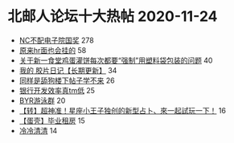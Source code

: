 # 北邮人论坛十大热帖 2020-11-24

- [NC不配电子院国奖](https://bbs.byr.cn/article/Picture/3269076) 278
- [原来hr面也会挂的](https://bbs.byr.cn/article/Job/2114403) 58
- [关于新一食堂鸡蛋灌饼每次都要“强制”用塑料袋包装的问题](https://bbs.byr.cn/article/Talking/6242614) 40
- [我的 胶片日记【长期更新】](https://bbs.byr.cn/article/Photo/269497) 34
- [同样是舔狗楼下帖子学不来](https://bbs.byr.cn/article/Feeling/3159085) 26
- [银行开发效率真tm低](https://bbs.byr.cn/article/WorkLife/1156288) 25
- [BYR游泳群](https://bbs.byr.cn/article/Swim/127623) 20
- [【转】超神准！星座小王子独创的新型占卜、來一起試玩一下！](https://bbs.byr.cn/article/Constellations/326533) 16
- [【蛋壳】毕业租房](https://bbs.byr.cn/article/Home/127978) 15
- [冷冷清清](https://bbs.byr.cn/article/Rugby/2893) 14


